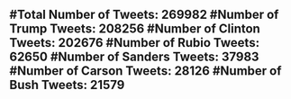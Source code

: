 #Total Number of Tweets: 269982 
#Number of Trump Tweets: 208256
#Number of Clinton Tweets: 202676
#Number of Rubio Tweets: 62650
#Number of Sanders Tweets: 37983
#Number of Carson Tweets: 28126
#Number of Bush Tweets: 21579
---
